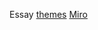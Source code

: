 Essay [themes](https://disk.yandex.ru/i/3aNKhu9b7o4HYw)
[Miro](https://miro.com/welcome/djcyYTlRNTZ6aFJSNnhzUmVVeUJOZ2x2bHFoMkoxeUlIR2ZONTA0UldoZ2ZOWUI3TXZqY1FNTFJIbm5uSVE5RXwzNDU4NzY0NTc4NjM5NzU1MjI2fDQ=?share_link_id=432979255041)